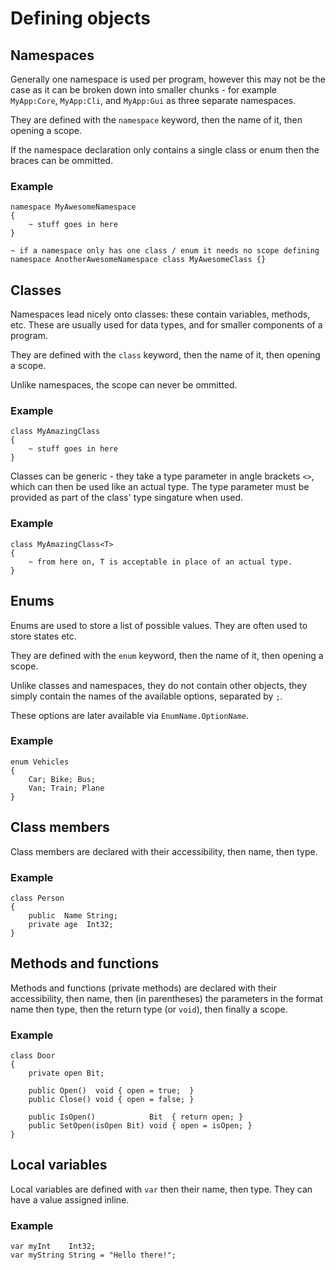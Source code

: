 # Defining objects

## Namespaces

Generally one namespace is used per program, however this may not be the case as it can be broken down into smaller chunks - for example `MyApp:Core`, `MyApp:Cli`, and `MyApp:Gui` as three separate namespaces.

They are defined with the `namespace` keyword, then the name of it, then opening a scope.

If the namespace declaration only contains a single class or enum then the braces can be ommitted.

### Example

```up
namespace MyAwesomeNamespace
{
	~ stuff goes in here
}

~ if a namespace only has one class / enum it needs no scope defining
namespace AnotherAwesomeNamespace class MyAwesomeClass {}
```

## Classes

Namespaces lead nicely onto classes: these contain variables, methods, etc. These are usually used for data types, and for smaller components of a program.

They are defined with the `class` keyword, then the name of it, then opening a scope.

Unlike namespaces, the scope can never be ommitted.

### Example

```up
class MyAmazingClass
{
	~ stuff goes in here
}
```

Classes can be generic - they take a type parameter in angle brackets `<>`, which can then be used like an actual type. The type parameter must be provided as part of the class' type singature when used.

### Example

```up
class MyAmazingClass<T>
{
	~ from here on, T is acceptable in place of an actual type.
}
```



## Enums

Enums are used to store a list of possible values. They are often used to store states etc.

They are defined with the `enum` keyword, then the name of it, then opening a scope.

Unlike classes and namespaces, they do not contain other objects, they simply contain the names of the available options, separated by `;`.

These options are later available via `EnumName.OptionName`.

### Example

```up
enum Vehicles
{
	Car; Bike; Bus;
	Van; Train; Plane
}
```

## Class members

Class members are declared with their accessibility, then name, then type.

### Example

```up
class Person
{
	public  Name String;
	private age  Int32;
}
```

## Methods and functions

Methods and functions (private methods) are declared with their accessibility, then name, then (in parentheses) the parameters in the format name then type, then the return type (or `void`), then finally a scope.

### Example

```up
class Door
{
	private open Bit;
	
	public Open()  void { open = true;  }
	public Close() void { open = false; }
	
	public IsOpen()            Bit  { return open; }
	public SetOpen(isOpen Bit) void { open = isOpen; }
}
```

## Local variables

Local variables are defined with `var` then their name, then type. They can have a value assigned inline.

### Example

```up
var myInt    Int32;
var myString String = "Hello there!";
```

